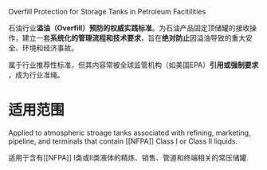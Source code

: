Overfill Protection for Storage Tanks in Petroleum Facitilities

石油行业​**​溢油（Overfill）预防的权威实践标准​**​。为石油产品固定顶储罐的接收操作，建立一套​**​系统化的管理流程和技术要求​**​，旨在​**​绝对防止​**​因溢油导致的重大安全、环境和经济事故。

属于行业推荐性标准，但其内容常被全球监管机构（如美国EPA）​**​引用或强制要求​**​，成为行业准绳。

# 适用范围

Applied to atmospheric stroage tanks associated with refining, marketing, pipeline, and terminals that contain [[NFPA]] Class I or Class II liquids.

适用于含有[[NFPA]] I类或II类液体的精炼、销售、管道和终端相关的常压储罐.




